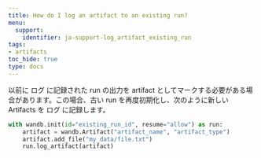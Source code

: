 ```yaml
---
title: How do I log an artifact to an existing run?
menu:
  support:
    identifier: ja-support-log_artifact_existing_run
tags:
- artifacts
toc_hide: true
type: docs
---
```


以前に ログ に記録された run の出力を artifact としてマークする必要がある場合があります。この場合、古い run を再度初期化し、次のように新しい Artifacts を ログ に記録します。

```python
with wandb.init(id="existing_run_id", resume="allow") as run:
    artifact = wandb.Artifact("artifact_name", "artifact_type")
    artifact.add_file("my_data/file.txt")
    run.log_artifact(artifact)
```
